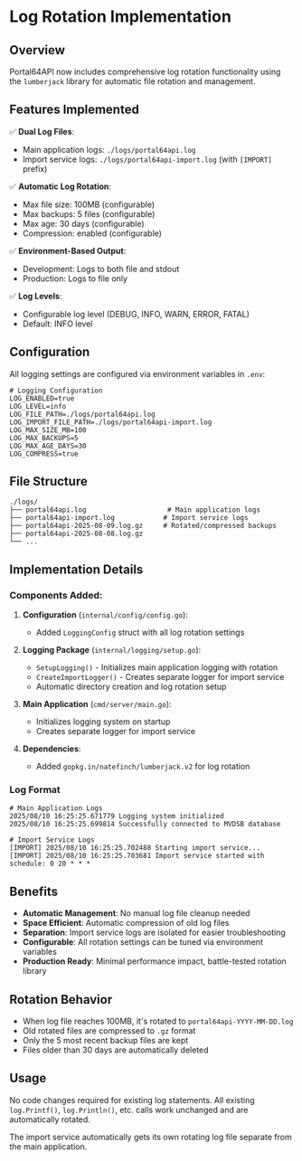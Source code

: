 # Log Rotation Implementation

## Overview

Portal64API now includes comprehensive log rotation functionality using the `lumberjack` library for automatic file rotation and management.

## Features Implemented

✅ **Dual Log Files**:
- Main application logs: `./logs/portal64api.log`
- Import service logs: `./logs/portal64api-import.log` (with `[IMPORT]` prefix)

✅ **Automatic Log Rotation**:
- Max file size: 100MB (configurable)
- Max backups: 5 files (configurable) 
- Max age: 30 days (configurable)
- Compression: enabled (configurable)

✅ **Environment-Based Output**:
- Development: Logs to both file and stdout
- Production: Logs to file only

✅ **Log Levels**:
- Configurable log level (DEBUG, INFO, WARN, ERROR, FATAL)
- Default: INFO level

## Configuration

All logging settings are configured via environment variables in `.env`:

```env
# Logging Configuration
LOG_ENABLED=true
LOG_LEVEL=info
LOG_FILE_PATH=./logs/portal64api.log
LOG_IMPORT_FILE_PATH=./logs/portal64api-import.log
LOG_MAX_SIZE_MB=100
LOG_MAX_BACKUPS=5
LOG_MAX_AGE_DAYS=30
LOG_COMPRESS=true
```

## File Structure

```
./logs/
├── portal64api.log                    # Main application logs
├── portal64api-import.log            # Import service logs
├── portal64api-2025-08-09.log.gz     # Rotated/compressed backups
├── portal64api-2025-08-08.log.gz
└── ...
```

## Implementation Details

### Components Added:

1. **Configuration** (`internal/config/config.go`):
   - Added `LoggingConfig` struct with all log rotation settings

2. **Logging Package** (`internal/logging/setup.go`):
   - `SetupLogging()` - Initializes main application logging with rotation
   - `CreateImportLogger()` - Creates separate logger for import service
   - Automatic directory creation and log rotation setup

3. **Main Application** (`cmd/server/main.go`):
   - Initializes logging system on startup
   - Creates separate logger for import service

4. **Dependencies**:
   - Added `gopkg.in/natefinch/lumberjack.v2` for log rotation

### Log Format

```
# Main Application Logs
2025/08/10 16:25:25.671779 Logging system initialized
2025/08/10 16:25:25.699814 Successfully connected to MVDSB database

# Import Service Logs  
[IMPORT] 2025/08/10 16:25:25.702488 Starting import service...
[IMPORT] 2025/08/10 16:25:25.703681 Import service started with schedule: 0 20 * * *
```

## Benefits

- **Automatic Management**: No manual log file cleanup needed
- **Space Efficient**: Automatic compression of old log files
- **Separation**: Import service logs are isolated for easier troubleshooting
- **Configurable**: All rotation settings can be tuned via environment variables
- **Production Ready**: Minimal performance impact, battle-tested rotation library

## Rotation Behavior

- When log file reaches 100MB, it's rotated to `portal64api-YYYY-MM-DD.log`
- Old rotated files are compressed to `.gz` format
- Only the 5 most recent backup files are kept
- Files older than 30 days are automatically deleted

## Usage

No code changes required for existing log statements. All existing `log.Printf()`, `log.Println()`, etc. calls work unchanged and are automatically rotated.

The import service automatically gets its own rotating log file separate from the main application.
